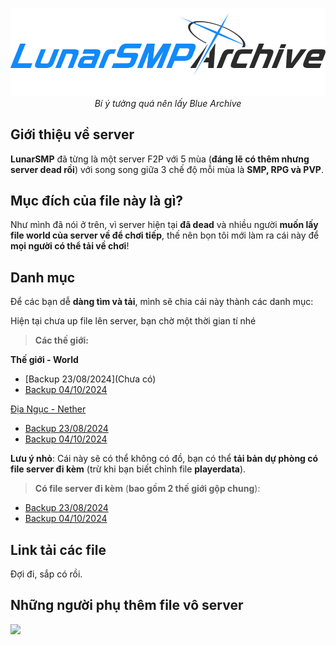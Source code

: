 <p align="center">
  <img width="512px" height="auto" src="https://github.com/chezzakowo/LunarSMP-Archive/blob/main/assets/lunarsmp.png?raw=true"/><br/>
  <i>Bí ý tưởng quá nên lấy Blue Archive</i>
</p>

## Giới thiệu về server
**LunarSMP** đã từng là một server F2P với 5 mùa (**đáng lẽ có thêm nhưng server dead rồi**) với song song giữa 3 chế độ mỗi mùa là **SMP, RPG và PVP**.

## Mục đích của file này là gì?
Như mình đã nói ở trên, vì server hiện tại **đã dead** và nhiều người **muốn lấy file world của server về để chơi tiếp**, thế nên bọn tôi mới làm ra cái này để **mọi người có thể tải về chơi**!

## Danh mục

Để các bạn dễ **dàng tìm và tải**, mình sẽ chia cái này thành các danh mục:

Hiện tại chưa up file lên server, bạn chờ một thời gian tí nhé
> **Các thế giới:**

**Thế giới - World**

* [Backup 23/08/2024](Chưa có)
* [Backup 04/10/2024](https://drive.usercontent.google.com/download?id=1V5roO6t5CSw4jCF7j-NAONBR7rz8h0NV&export=download&authuser=5&confirm=t&uuid=f792ec80-b405-4ea4-9ab9-bc2eca833b59&at=AN_67v2eEeW85Jj1vofyfdasdZei:1728365923181)

[Địa Ngục - Nether](https://github.com/chezzakowo/LunarSMP-Archive/releases/tag/Backup_1.0)

* [Backup 23/08/2024](https://github.com/chezzakowo/LunarSMP-Archive/releases/download/Backup_1.0/23_08_2024.7z)
* [Backup 04/10/2024](https://github.com/chezzakowo/LunarSMP-Archive/releases/download/Backup_1.0/04_10_2024.7z)


**Lưu ý nhỏ**: Cái này sẽ có thể không có đồ, bạn có thể **tải bản dự phòng có file server đi kèm** (trừ khi bạn biết chỉnh file **playerdata**).

> **Có file server đi kèm** (**bao gồm 2 thế giới gộp chung**):

* [Backup 23/08/2024](https://drive.usercontent.google.com/download?id=1ipJgoQ6XWpWc9XZzTI1THHIi2lPKx1WJ&export=download&authuser=2&confirm=t&uuid=39ad1e43-b096-4ba2-9035-7ec1bb4c54dc&at=AN_67v2aWcXy-p6Ih_KG1MCOrW_9:1728309755467)
* [Backup 04/10/2024](https://drive.usercontent.google.com/download?id=1o2Gq-wfwefSVhIgH0eNl5S-CzqGMnNG4&export=download&authuser=4&confirm=t&uuid=ed4b8c87-c361-4f54-b85a-6e90a2b8d0fc&at=AN_67v28ElEX8XdCbvXMfSyUo67M:1728308165115)

## Link tải các file

Đợi đi, sắp có rồi.

## Những người phụ thêm file vô server

<a href="https://github.com/chezzakowo/LunarSMP-Archive/graphs/contributors">
  <img src="https://contrib.rocks/image?repo=chezzakowo/LunarSMP-Archive" />
</a>
